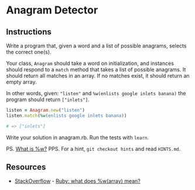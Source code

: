 

# Anagram Detector

## Instructions

Write a program that, given a word and a list of possible anagrams,
selects the correct one(s).

Your class, `Anagram` should take a word on initialization, and instances should
respond to a `match` method that takes a list of possible anagrams. It should return
all matches in an array. If no matches exist, it should return an empty array.

In other words, given: `"listen"` and `%w(enlists google inlets banana)`
the program should return `["inlets"]`.

```ruby
listen = Anagram.new("listen")
listen.match(%w(enlists google inlets banana))

# => ["inlets"]
```

Write your solution in anagram.rb. Run the tests with `learn`.

PS. [What is %w?](http://stackoverflow.com/questions/1274675/ruby-what-does-warray-mean)
PPS. For a hint, `git checkout hints` and read `HINTS.md`.
## Resources
* [StackOverflow](http://stackoverflow.com/) - [Ruby: what does %w(array) mean?](http://stackoverflow.com/questions/1274675/ruby-what-does-warray-mean)
